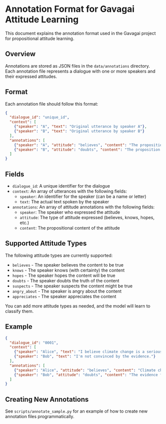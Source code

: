 # Annotation Format for Gavagai Attitude Learning

This document explains the annotation format used in the Gavagai project for propositional attitude learning.

## Overview

Annotations are stored as JSON files in the `data/annotations` directory. Each annotation file represents a dialogue with one or more speakers and their expressed attitudes.

## Format

Each annotation file should follow this format:

```json
{
  "dialogue_id": "unique_id",
  "context": [
    {"speaker": "A", "text": "Original utterance by speaker A"},
    {"speaker": "B", "text": "Original utterance by speaker B"}
  ],
  "annotations": [
    {"speaker": "A", "attitude": "believes", "content": "The proposition that A believes"},
    {"speaker": "B", "attitude": "doubts", "content": "The proposition that B doubts"}
  ]
}
```

## Fields

- `dialogue_id`: A unique identifier for the dialogue
- `context`: An array of utterances with the following fields:
  - `speaker`: An identifier for the speaker (can be a name or letter)
  - `text`: The actual text spoken by the speaker
- `annotations`: An array of attitude annotations with the following fields:
  - `speaker`: The speaker who expressed the attitude
  - `attitude`: The type of attitude expressed (believes, knows, hopes, etc.)
  - `content`: The propositional content of the attitude

## Supported Attitude Types

The following attitude types are currently supported:

- `believes` - The speaker believes the content to be true
- `knows` - The speaker knows (with certainty) the content
- `hopes` - The speaker hopes the content will be true
- `doubts` - The speaker doubts the truth of the content
- `suspects` - The speaker suspects the content might be true
- `angry_about` - The speaker is angry about the content
- `appreciates` - The speaker appreciates the content

You can add more attitude types as needed, and the model will learn to classify them.

## Example

```json
{
  "dialogue_id": "0001",
  "context": [
    {"speaker": "Alice", "text": "I believe climate change is a serious threat."},
    {"speaker": "Bob", "text": "I'm not convinced by the evidence."}
  ],
  "annotations": [
    {"speaker": "Alice", "attitude": "believes", "content": "Climate change is a serious threat."},
    {"speaker": "Bob", "attitude": "doubts", "content": "The evidence for climate change is convincing."}
  ]
}
```

## Creating New Annotations

See `scripts/annotate_sample.py` for an example of how to create new annotation files programmatically.
